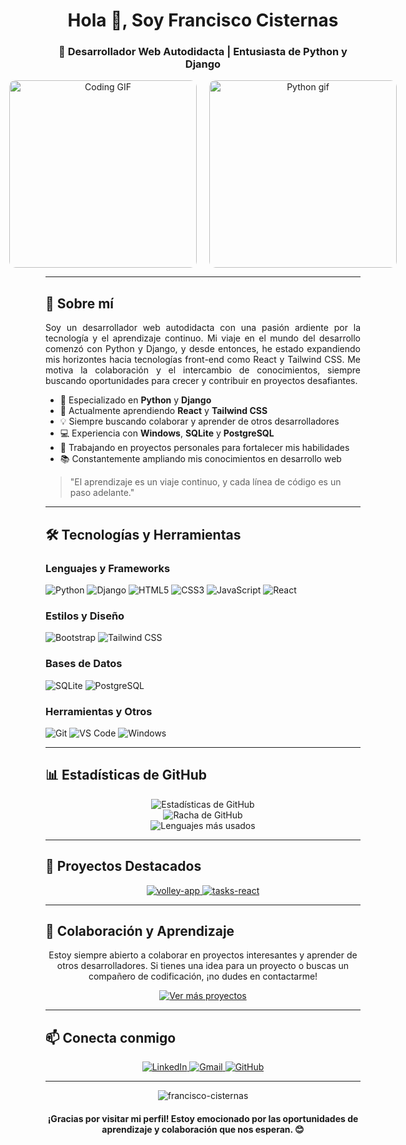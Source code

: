 <h1 align="center">Hola 👋, Soy Francisco Cisternas</h1>

<h3 align="center">🚀 Desarrollador Web Autodidacta | Entusiasta de Python y Django</h3>

<div align="center" style="display: flex; justify-content: center; align-items: center; gap: 20px;">
  <img src="https://media.giphy.com/media/13HgwGsXF0aiGY/giphy.gif" alt="Coding GIF" width="300px" style="border-radius: 10px;">
  <img src="https://media.giphy.com/media/3o7qE1YN7aBOFPRw8E/giphy.gif" alt="Python gif" width="300px" style="border-radius: 10px;"/>
</div>


---

<h2>🚀 Sobre mí</h2>

<p align="justify">
Soy un desarrollador web autodidacta con una pasión ardiente por la tecnología y el aprendizaje continuo. Mi viaje en el mundo del desarrollo comenzó con Python y Django, y desde entonces, he estado expandiendo mis horizontes hacia tecnologías front-end como React y Tailwind CSS. Me motiva la colaboración y el intercambio de conocimientos, siempre buscando oportunidades para crecer y contribuir en proyectos desafiantes.
</p>

- 🐍 Especializado en **Python** y **Django**
- 🌱 Actualmente aprendiendo **React** y **Tailwind CSS**
- 💡 Siempre buscando colaborar y aprender de otros desarrolladores
- 💻 Experiencia con **Windows**, **SQLite** y **PostgreSQL**
- 🔭 Trabajando en proyectos personales para fortalecer mis habilidades
- 📚 Constantemente ampliando mis conocimientos en desarrollo web

> "El aprendizaje es un viaje continuo, y cada línea de código es un paso adelante."

---

<h2>🛠️ Tecnologías y Herramientas</h2>

<h3>Lenguajes y Frameworks</h3>

![Python](https://img.shields.io/badge/-Python-3776AB?style=flat-square&logo=python&logoColor=white)
![Django](https://img.shields.io/badge/-Django-092E20?style=flat-square&logo=django&logoColor=white)
![HTML5](https://img.shields.io/badge/-HTML5-E34F26?style=flat-square&logo=html5&logoColor=white)
![CSS3](https://img.shields.io/badge/-CSS3-1572B6?style=flat-square&logo=css3&logoColor=white)
![JavaScript](https://img.shields.io/badge/-JavaScript-F7DF1E?style=flat-square&logo=javascript&logoColor=black)
![React](https://img.shields.io/badge/-React-61DAFB?style=flat-square&logo=react&logoColor=black)

<h3>Estilos y Diseño</h3>

![Bootstrap](https://img.shields.io/badge/-Bootstrap-7952B3?style=flat-square&logo=bootstrap&logoColor=white)
![Tailwind CSS](https://img.shields.io/badge/-Tailwind_CSS-38B2AC?style=flat-square&logo=tailwind-css&logoColor=white)

<h3>Bases de Datos</h3>

![SQLite](https://img.shields.io/badge/-SQLite-003B57?style=flat-square&logo=sqlite&logoColor=white)
![PostgreSQL](https://img.shields.io/badge/-PostgreSQL-336791?style=flat-square&logo=postgresql&logoColor=white)

<h3>Herramientas y Otros</h3>

![Git](https://img.shields.io/badge/-Git-F05032?style=flat-square&logo=git&logoColor=white)
![VS Code](https://img.shields.io/badge/-VS_Code-007ACC?style=flat-square&logo=visual-studio-code&logoColor=white)
![Windows](https://img.shields.io/badge/-Windows-0078D6?style=flat-square&logo=windows&logoColor=white)

---

<h2>📊 Estadísticas de GitHub</h2>

<div align="center">
  <img src="https://github-readme-stats.vercel.app/api?username=Yustomper&show_icons=true&theme=radical" alt="Estadísticas de GitHub" />
</div>

<div align="center">
  <img src="https://github-readme-streak-stats.herokuapp.com/?user=Yustomper&theme=radical" alt="Racha de GitHub" />
</div>

<div align="center">
  <img src="https://github-readme-stats.vercel.app/api/top-langs/?username=Yustomper&layout=compact&theme=radical" alt="Lenguajes más usados" />
</div>

---

<h2>🌟 Proyectos Destacados</h2>

<div align="center">
  <a href="https://github.com/Yustomper/volley-app">
    <img src="https://github-readme-stats.vercel.app/api/pin/?username=Yustomper&repo=tasks-react&theme=radical" alt="volley-app" />
  </a>
  <a href="https://github.com/Yustomper/tasks-react">
    <img src="https://github-readme-stats.vercel.app/api/pin/?username=Yustomper&repo=tasks-react&theme=radical" alt="tasks-react" />
  </a>
</div>

---

<h2>🤝 Colaboración y Aprendizaje</h2>

<p align="center">
Estoy siempre abierto a colaborar en proyectos interesantes y aprender de otros desarrolladores. Si tienes una idea para un proyecto o buscas un compañero de codificación, ¡no dudes en contactarme!
</p>

<p align="center">
  <a href="https://github.com/Yustomper?tab=repositories" target="_blank">
    <img src="https://img.shields.io/badge/Ver%20más%20proyectos-2ea44f?style=for-the-badge" alt="Ver más proyectos" />
  </a>
</p>

---

<h2>📫 Conecta conmigo</h2>

<p align="center">
  <a href="https://linkedin.com/in/francisco-cisterna" target="_blank">
    <img src="https://img.shields.io/badge/-LinkedIn-0077B5?style=for-the-badge&logo=linkedin&logoColor=white" alt="LinkedIn" />
  </a>
  <a href="mailto:cpardofrancisco@gmail.com">
    <img src="https://img.shields.io/badge/-Gmail-D14836?style=for-the-badge&logo=gmail&logoColor=white" alt="Gmail" />
  </a>
  <a href="https://github.com/francisco-cisternas" target="_blank">
    <img src="https://img.shields.io/badge/GitHub-100000?style=for-the-badge&logo=github&logoColor=white" alt="GitHub" />
  </a>
</p>

---

<div align="center">
  <img src="https://komarev.com/ghpvc/?username=francisco-cisterna&label=Visitas%20al%20perfil&color=0e75b6&style=flat" alt="francisco-cisternas" />
</div>

<h4 align="center">¡Gracias por visitar mi perfil! Estoy emocionado por las oportunidades de aprendizaje y colaboración que nos esperan. 😊</h4>

